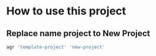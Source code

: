 # How to use this project

## Replace name project to New Project

```bash
agr 'template-project' 'new-project'
```
